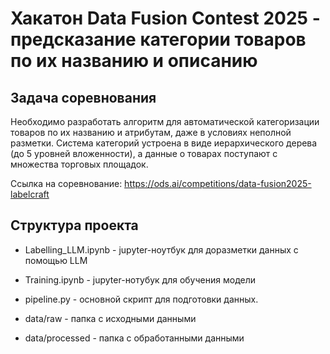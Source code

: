# Хакатон  Data Fusion Contest 2025 - предсказание категории товаров по их названию и описанию

## Задача соревнования
Необходимо разработать алгоритм для автоматической категоризации товаров по их названию и атрибутам, даже в условиях неполной разметки.
Система категорий устроена в виде иерархического дерева (до 5 уровней вложенности), а данные о товарах поступают с множества торговых площадок.

Ссылка на соревнование: https://ods.ai/competitions/data-fusion2025-labelcraft

## Структура проекта
- Labelling_LLM.ipynb - jupyter-ноутбук для доразметки данных с помощью LLM

- Training.ipynb - jupyter-нотубук для обучения модели

- pipeline.py - основной скрипт для подготовки данных.

- data/raw - папка с исходными данными

- data/processed - папка с обработанными данными
